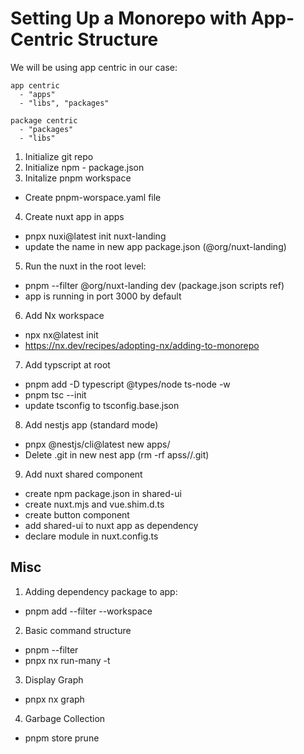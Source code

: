# Setting Up a Monorepo with App-Centric Structure

We will be using app centric in our case:

```
app centric
  - "apps"
  - "libs", "packages"

package centric
  - "packages"
  - "libs"
```

1. Initialize git repo
2. Initialize npm - package.json
3. Initalize pnpm workspace
  - Create pnpm-worspace.yaml file
4. Create nuxt app in apps
  - pnpx nuxi@latest init nuxt-landing
  - update the name in new app package.json (@org/nuxt-landing)
5. Run the nuxt in the root level:
  - pnpm --filter @org/nuxt-landing dev (package.json scripts ref)
  - app is running in port 3000 by default
6. Add Nx workspace
  - npx nx@latest init
  - https://nx.dev/recipes/adopting-nx/adding-to-monorepo
7. Add typscript at root
  - pnpm add -D typescript @types/node ts-node -w
  - pnpm tsc --init
  - update tsconfig to tsconfig.base.json

8. Add nestjs app (standard mode)
  - pnpx @nestjs/cli@latest new apps/<app-name>
  - Delete .git in new nest app (rm -rf apss/<app-name>/.git)

9. Add nuxt shared component
  - create npm package.json in shared-ui
  - create nuxt.mjs and vue.shim.d.ts
  - create button component
  - add shared-ui to nuxt app as dependency
  - declare module in nuxt.config.ts
## Misc

1. Adding dependency package to app:
  - pnpm add <package-to-add> --filter <app> --workspace

2. Basic command structure
  - pnpm --filter <pkg-name> <command>
  - pnpx nx run-many -t <command>

3. Display Graph
  - pnpx nx graph

4. Garbage Collection
  - pnpm store prune
